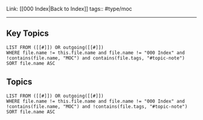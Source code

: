 Link: [[000 Index|Back to Index]]
tags:: #type/moc

----
## Key Topics
```dataview
LIST FROM ([[#]]) OR outgoing([[#]])
WHERE file.name != this.file.name and file.name != "000 Index" and !contains(file.name, "MOC") and contains(file.tags, "#topic-note")
SORT file.name ASC
```

## Topics
```dataview
LIST FROM ([[#]]) OR outgoing([[#]])
WHERE file.name != this.file.name and file.name != "000 Index" and !contains(file.name, "MOC") and !contains(file.tags, "#topic-note")
SORT file.name ASC
```
